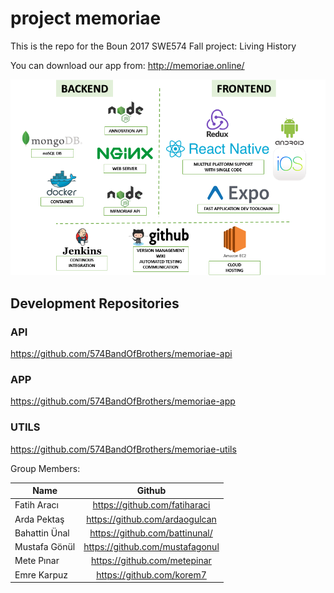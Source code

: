 # project memoriae
This is the repo for the Boun 2017 SWE574 Fall project: Living History

You can download our app from:
http://memoriae.online/

![Architecture](https://github.com/574BandOfBrothers/memoriae-utils/blob/master/arch2.png?raw=true)

## Development Repositories

### API
https://github.com/574BandOfBrothers/memoriae-api

### APP 
https://github.com/574BandOfBrothers/memoriae-app

### UTILS 
https://github.com/574BandOfBrothers/memoriae-utils




Group Members:

| Name          | Github        | 
| ------------- |:-------------:|
| Fatih Aracı   | https://github.com/fatiharaci  |
| Arda Pektaş   | https://github.com/ardaogulcan |
| Bahattin Ünal | https://github.com/battinunal/ |
| Mustafa Gönül | https://github.com/mustafagonul|
| Mete Pınar    | https://github.com/metepinar   |
| Emre Karpuz   | https://github.com/korem7      |

